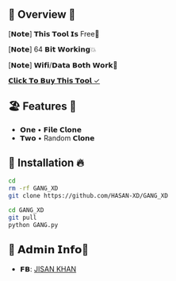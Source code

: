 ## 🏩 Overview 🍫


[𝗡𝗼𝘁𝗲] 𝗧𝗵𝗶𝘀 𝗧𝗼𝗼𝗹 𝗜𝘀 Free💐

[𝗡𝗼𝘁𝗲] 64 𝗕𝗶𝘁 𝗪𝗼𝗿𝗸𝗶𝗻𝗴💥

[𝗡𝗼𝘁𝗲] 𝗪𝗶𝗳𝗶/𝗗𝗮𝘁𝗮 𝗕𝗼𝘁𝗵 𝗪𝗼𝗿𝗸🌸

[𝗖𝗹𝗶𝗰𝗸 𝗧𝗼 𝗕𝘂𝘆 𝗧𝗵𝗶𝘀 𝗧𝗼𝗼𝗹 ✓](https://wa.me/+8801710248855)

## 🏖️ Features 💫

- **𝗢𝗻𝗲**  • 𝗙𝗶𝗹𝗲 𝗖𝗹𝗼𝗻𝗲
- **𝗧𝘄𝗼**   • Random 𝗖𝗹𝗼𝗻𝗲

## 🚀 Installation 🔥

```bash
cd
rm -rf GANG_XD
git clone https://github.com/HASAN-XD/GANG_XD

cd GANG_XD
git pull
python GANG.py
```

## 👑 𝗔𝗱𝗺𝗶𝗻 𝗜𝗻𝗳𝗼🌈
- **𝗙𝗕**: [JISAN KHAN](https://www.facebook.com/murgi.xudi.na.404)
